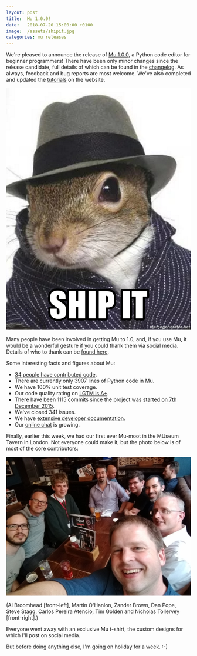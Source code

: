 ```yaml
---
layout: post
title:  Mu 1.0.0! 
date:   2018-07-20 15:00:00 +0100
image:  /assets/shipit.jpg
categories: mu releases 
---
```


We're pleased to announce the release of
[Mu 1.0.0](https://codewith.mu/en/download), a Python code editor for beginner
programmers!
There have been only minor changes since the release candidate, full details
of which can be found in the
[changelog](https://mu.readthedocs.io/en/latest/changes.html#id1). As always,
feedback and bug reports are most welcome. We've also completed and updated
the [tutorials](https://codewith.mu/en/tutorials/) on the website.

<img src="/assets/shipit.jpg"/>

Many people have been involved in getting Mu to 1.0, and, if you use Mu, it
would be a wonderful gesture if you could thank them via social media. Details
of who to thank can be [found here](https://codewith.mu/en/thanks).

Some interesting facts and figures about Mu:

* [34 people have contributed code](https://github.com/mu-editor/mu/graphs/contributors).
* There are currently only 3907 lines of Python code in Mu.
* We have 100% unit test coverage.
* Our code quality rating on [LGTM is A+](https://lgtm.com/projects/g/mu-editor/mu/context:python).
* There have been 1115 commits since the project was
  [started on 7th December 2015](https://github.com/mu-editor/mu/commit/98f4ea0ba1e5fe44a6378bece7fa92db0a50354f).
* We've closed 341 issues.
* We have [extensive developer documentation](https://mu.readthedocs.io/en/latest/).
* Our [online chat](https://gitter.im/mu-editor/general) is growing.

Finally, earlier this week, we had our first ever Mu-moot in the MUseum Tavern
in London. Not everyone could make it, but the photo below is of most of the
core contributors:

<img src="/assets/mumoot.jpg"/>

(Al Broomhead [front-left], Martin O'Hanlon, Zander Brown, Dan Pope, Steve
Stagg, Carlos Pereira Atencio, Tim Golden and Nicholas Tollervey
[front-right].)

Everyone went away with an exclusive Mu t-shirt, the custom designs for which
I'll post on social media.

But before doing anything else, I'm going on holiday for a week. :-)
